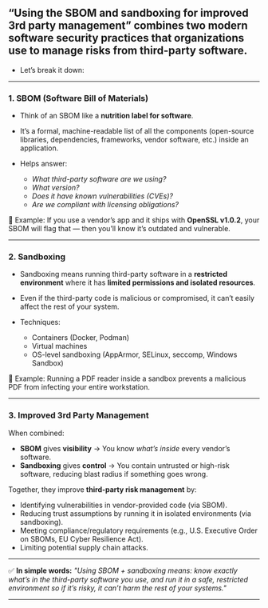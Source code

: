 ##  **“Using the SBOM and sandboxing for improved 3rd party management”** combines two modern software security practices that organizations use to **manage risks from third-party software**. 
- Let’s break it down:

---

### 1. **SBOM (Software Bill of Materials)**

* Think of an SBOM like a **nutrition label for software**.
* It’s a formal, machine-readable list of all the components (open-source libraries, dependencies, frameworks, vendor software, etc.) inside an application.
* Helps answer:

  * *What third-party software are we using?*
  * *What version?*
  * *Does it have known vulnerabilities (CVEs)?*
  * *Are we compliant with licensing obligations?*

🔹 Example: If you use a vendor’s app and it ships with **OpenSSL v1.0.2**, your SBOM will flag that — then you’ll know it’s outdated and vulnerable.

---

### 2. **Sandboxing**

* Sandboxing means running third-party software in a **restricted environment** where it has **limited permissions and isolated resources**.
* Even if the third-party code is malicious or compromised, it can’t easily affect the rest of your system.
* Techniques:

  * Containers (Docker, Podman)
  * Virtual machines
  * OS-level sandboxing (AppArmor, SELinux, seccomp, Windows Sandbox)

🔹 Example: Running a PDF reader inside a sandbox prevents a malicious PDF from infecting your entire workstation.

---

### 3. **Improved 3rd Party Management**

When combined:

* **SBOM** gives **visibility** → You know *what’s inside* every vendor’s software.
* **Sandboxing** gives **control** → You contain untrusted or high-risk software, reducing blast radius if something goes wrong.

Together, they improve **third-party risk management** by:

* Identifying vulnerabilities in vendor-provided code (via SBOM).
* Reducing trust assumptions by running it in isolated environments (via sandboxing).
* Meeting compliance/regulatory requirements (e.g., U.S. Executive Order on SBOMs, EU Cyber Resilience Act).
* Limiting potential supply chain attacks.

---

✅ **In simple words:**
*"Using SBOM + sandboxing means: know exactly what’s in the third-party software you use, and run it in a safe, restricted environment so if it’s risky, it can’t harm the rest of your systems."*

---

